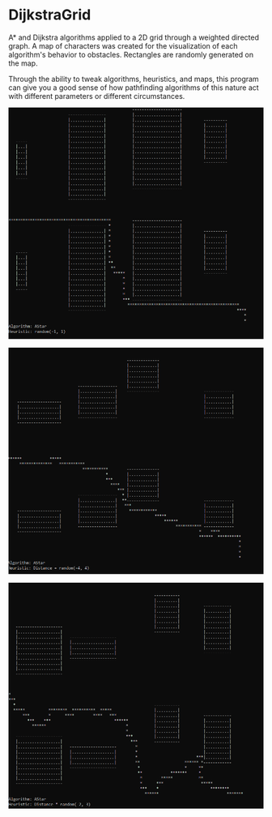 # DijkstraGrid
A* and Dijkstra algorithms applied to a 2D grid through a weighted directed graph. A map of characters was created for
the visualization of each algorithm's behavior to obstacles. Rectangles are randomly generated on the map.

Through the ability to tweak algorithms, heuristics, and maps, this program can give you a good sense of how pathfinding algorithms of
this nature act with different parameters or different circumstances.

![Groovy Baby!](https://github.com/acraig082/Console-Based-Pathfinding-Visualization/blob/master/img/AStar3.png)

![Groovy Baby!](https://github.com/acraig082/Console-Based-Pathfinding-Visualization/blob/master/img/AStar2.png)

![Groovy Baby!](https://github.com/acraig082/Console-Based-Pathfinding-Visualization/blob/master/img/AStar1.png)
